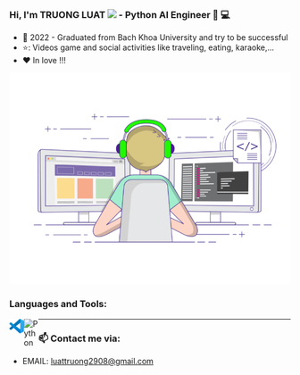 ### Hi, I'm TRUONG LUAT <img src="https://media.giphy.com/media/hvRJCLFzcasrR4ia7z/giphy.gif" width="25px"> - Python AI Engineer 🤖 💻


- 💪 2022 - Graduated from Bach Khoa University and try to be successful
- ⭐: Videos game and social activities like traveling, eating, karaoke,...
- ❤️ In love !!!

<p align="center">
  <img src="coding-freak.gif?raw=true"/>
</p>

### Languages and Tools:
<img align="left" alt="Visual Studio Code" width="26px" src="https://raw.githubusercontent.com/github/explore/80688e429a7d4ef2fca1e82350fe8e3517d3494d/topics/visual-studio-code/visual-studio-code.png" />
<img align="left" alt="Python" width="26px" src="https://upload.wikimedia.org/wikipedia/commons/thumb/0/0a/Python.svg/1200px-Python.svg.png" /> 

---

### 📫 Contact me via:
- EMAIL: luattruong2908@gmail.com
